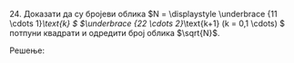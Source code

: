 $24.$ Доказати да су бројеви облика $N = \displaystyle \underbrace {11 \cdots 1}_\text{k} $ $\underbrace {22 \cdots 2}_\text{k+1}  (k = 0,1 \cdots) $ потпуни квадрати и одредити број облика $\sqrt{N}$. 


Решење:


